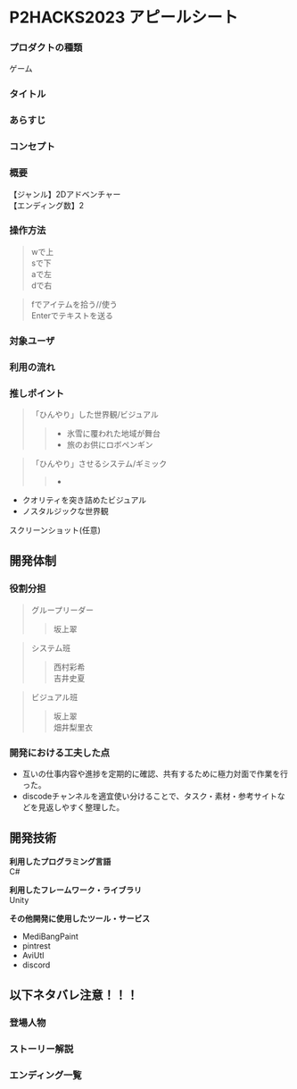# P2HACKS2023 アピールシート 
### **プロダクトの種類**  
ゲーム

### **タイトル**  

### **あらすじ**  

### **コンセプト**  
 
### **概要**  
【ジャンル】2Dアドベンチャー  
【エンディング数】2

### **操作方法**  
>wで上  
>sで下  
>aで左  
>dで右  
  
>fでアイテムを拾う//使う  
>Enterでテキストを送る

### **対象ユーザ** 
 
### **利用の流れ**   

### **推しポイント**  
> 「ひんやり」した世界観/ビジュアル
>> * 氷雪に覆われた地域が舞台
>> * 旅のお供にロボペンギン

> 「ひんやり」させるシステム/ギミック
>> * 

* クオリティを突き詰めたビジュアル  
* ノスタルジックな世界観

スクリーンショット(任意)  

## 開発体制  
### **役割分担**  
>グループリーダー  
>>坂上翠  
  
>システム班   
>>西村彩希  
>>吉井史夏  
  
>ビジュアル班  
>>坂上翠  
>>畑井梨里衣    

### **開発における工夫した点**  
* 互いの仕事内容や進捗を定期的に確認、共有するために極力対面で作業を行った。
* discodeチャンネルを適宜使い分けることで、タスク・素材・参考サイトなどを見返しやすく整理した。

## 開発技術 
**利用したプログラミング言語**  
C#

**利用したフレームワーク・ライブラリ**  
Unity

**その他開発に使用したツール・サービス**  
* MediBangPaint  
* pintrest  
* AviUtl   
* discord 

## 以下ネタバレ注意！！！
### **登場人物**  
### **ストーリー解説** 
### **エンディング一覧**  
